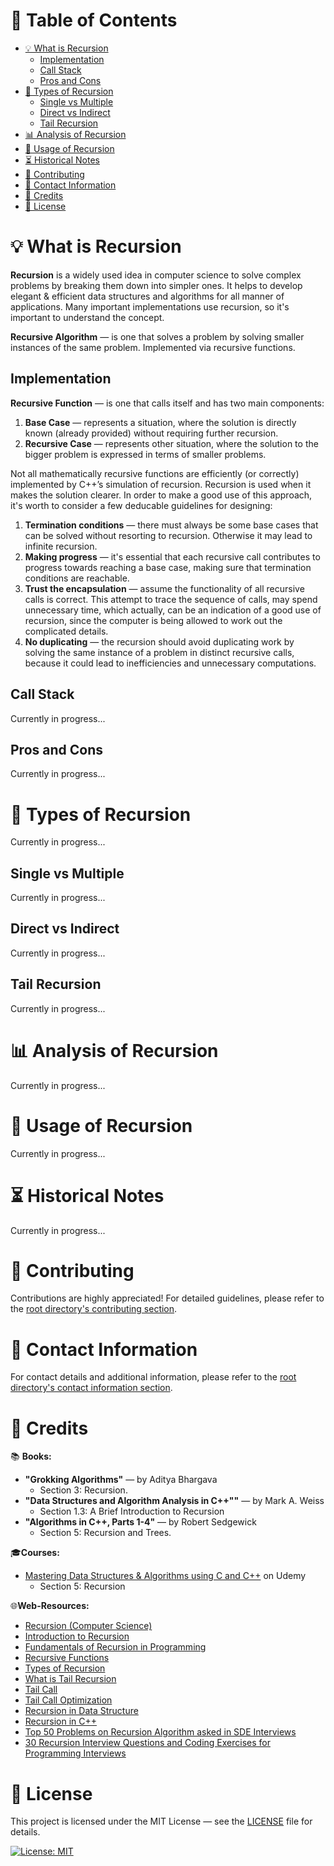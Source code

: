 # &#128209; Table of Contents
- [💡 What is Recursion](#-what-is-recursion)
  - [Implementation](#implementation)
  - [Call Stack](#call-stack)
  - [Pros and Cons](#pros-and-cons)
- [🎨 Types of Recursion](#-types-of-recursion)
  - [Single vs Multiple](#single-vs-multiple)
  - [Direct vs Indirect](#direct-vs-indirect)
  - [Tail Recursion](#tail-recursion)
- [📊 Analysis of Recursion](#-analysis-of-recursion)
- [📝 Usage of Recursion](#-usage-of-recursion)
- [⏳ Historical Notes](#-historical-notes)
- [🤝 Contributing](#-contributing)
- [📧 Contact Information](#-contact-information)
- [🙏 Credits](#-credits)
- [🔏 License](#-license)


# &#128161; What is Recursion

**Recursion** is a widely used idea in computer science to solve complex problems by breaking them down into simpler ones. It helps to develop elegant & efficient data structures and algorithms for all manner of applications. Many important implementations use recursion, so it's important to understand the concept.

**Recursive Algorithm** — is one that solves a problem by solving smaller instances of the same problem. Implemented via recursive functions.


## Implementation

**Recursive Function** — is one that calls itself and has two main components:
1. **Base Case** — represents a situation, where the solution is directly known (already provided) without requiring further recursion.
2. **Recursive Case** — represents other situation, where the solution to the bigger problem is expressed in terms of smaller problems.
  
Not all mathematically recursive functions are efficiently (or correctly) implemented by C++’s simulation of recursion. Recursion is used when it makes the solution clearer. In order to make a good use of this approach, it's worth to consider a few deducable guidelines for designing:

1. **Termination conditions** — there must always be some base cases that can be solved without resorting to recursion. Otherwise it may lead to infinite recursion.
2. **Making progress** —  it's essential that each recursive call contributes to progress towards reaching a base case, making sure that termination conditions are reachable.
3. **Trust the encapsulation** — assume the functionality of all recursive calls is correct. This attempt to trace the sequence of calls, may spend unnecessary time, which actually, can be an indication of a good use of recursion, since the computer is being allowed to work out the complicated details.
4. **No duplicating** — the recursion should avoid duplicating work by solving the same instance of a problem in distinct recursive calls, because it could lead to inefficiencies and unnecessary computations.


## Call Stack
Currently in progress...


## Pros and Cons
Currently in progress...



# &#127912; Types of Recursion
Currently in progress...


## Single vs Multiple
Currently in progress...


## Direct vs Indirect
Currently in progress...


## Tail Recursion
Currently in progress...

# &#128202; Analysis of Recursion
Currently in progress...




# &#128221; Usage of Recursion
Currently in progress...


# &#x23F3; Historical Notes
Currently in progress...


# &#129309; Contributing
Contributions are highly appreciated! For detailed guidelines, please refer to the [root directory's contributing section](../../#-contributing).



# &#128231; Contact Information
For contact details and additional information, please refer to the [root directory's contact information section](../../#-contact-information).



# &#128591; Credits
&#128218; **Books:**
- **"Grokking Algorithms"** — by Aditya Bhargava
  - Section 3: Recursion.
- **"Data Structures and Algorithm Analysis in C++""** — by Mark A. Weiss
  - Section 1.3: A Brief Introduction to Recursion
- **"Algorithms in C++, Parts 1-4"** — by Robert Sedgewick
  - Section 5: Recursion and Trees.

&#127891;**Courses:**
- [Mastering Data Structures & Algorithms using C and C++](https://www.udemy.com/course/datastructurescncpp/?LSNPUBID=JVFxdTr9V80&ranEAID%3B=JVFxdTr9V80&ranMID%3B=39197&ranSiteID%3B=JVFxdTr9V80-_3GVcwGZFWT4XsSuZYrgGA&utm_source=adwords&utm_medium=udemyads&utm_campaign=DSA_Catchall_la.EN_cc.ROW&utm_content=deal4584&utm_term=_._ag_88010211481_._ad_535397282064_._kw__._de_c_._dm__._pl__._ti_dsa-406594358574_._li_9061020_._pd__._&matchtype=&gad_source=1&gclid=CjwKCAiA3aeqBhBzEiwAxFiOBgRFL7RkV-WJI9tPKml75et478Ai5oJigSKAivJ2txZ9Jhi0mhsTdxoC_foQAvD_BwE) on Udemy
   - Section 5: Recursion

&#127760;**Web-Resources:**
- [Recursion (Computer Science)](https://en.wikipedia.org/wiki/Recursion_(computer_science))
- [Introduction to Recursion](https://www.geeksforgeeks.org/introduction-to-recursion-data-structure-and-algorithm-tutorials/)
- [Fundamentals of Recursion in Programming](https://www.enjoyalgorithms.com/blog/recursion-explained-how-recursion-works-in-programming)
- [Recursive Functions](https://www.geeksforgeeks.org/recursive-functions/)
- [Types of Recursion](https://datatrained.com/post/types-of-recursion/)
- [What is Tail Recursion](https://www.geeksforgeeks.org/tail-recursion/)
- [Tail Call](https://en.wikipedia.org/wiki/Tail_call)
- [Tail Call Optimization](https://wiki.c2.com/?TailCallOptimization)
- [Recursion in Data Structure](https://www.codingninjas.com/studio/library/types-of-recursion)
- [Recursion in C++](https://favtutor.com/blogs/recursion-cpp)
- [Top 50 Problems on Recursion Algorithm asked in SDE Interviews](https://www.geeksforgeeks.org/top-50-interview-problems-on-recursion-algorithm/)
- [30 Recursion Interview Questions and Coding Exercises for Programming Interviews](https://medium.com/javarevisited/30-recursion-interview-questions-and-coding-exercises-for-programming-interviews-2816302e9ab)



# &#128271; License
This project is licensed under the MIT License — see the [LICENSE](LICENSE) file for details.

[![License: MIT](https://img.shields.io/badge/License-MIT-yellow.svg)](https://opensource.org/licenses/MIT)